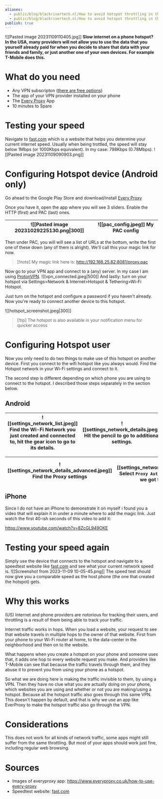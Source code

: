 ```yaml
---
aliases:
  - public/blog/blackrivertech.nl/How to avoid hotspot throttling in the USA
  - public/blog/blackrivertech.nl/How to avoid hotspot throttling in the USA (Android)
publish: true
---
```


![[Pasted image 20231109110405.jpg]]
**Slow internet on a phone hotspot? In the USA, many providers will not allow you to use the data that you yourself already paid for when you decide to share that data with your friends and family, or just another one of your own devices. For example T-Mobile does this.**

# What do you need

- Any VPN subscripton ([there are free options](https://www.youtube.com/watch?v=LCt0BLAkAxA))
- The app of your VPN provider installed on your phone
- The [Every Proxy](https://play.google.com/store/apps/details?id=com.gorillasoftware.everyproxy&hl=en_US&gl=US) App
- 10 minutes to Spare

# Testing your speed

Navigate to [fast.com](https://fast.com) which is a website that helps you determine your current internet speed. Usually when being trottled, the speed will stay below 1Mbps (or 1000Kbps equivalent). In my case: 798Kbps (0.78Mbps).
![[Pasted image 20231109090903.png]]

# Configuring Hotspot device (Android only)

Go ahead to the Google Play Store and download/install [Every Proxy](https://play.google.com/store/apps/details?id=com.gorillasoftware.everyproxy&hl=en_US&gl=US)

Once you have it, open the app where you will see 3 sliders. Enable the HTTP (first) and PAC (last) ones.

| ![[Pasted image 20231029225130.png\|300]] | ![[pac_config.jpeg]] My PAC config |
| ----------------------------------------- | ---------------------------------- |

Then under PAC, you will will see a list of URLs at the bottom, write the first one of these down (any of them is alright). We'll call this your magic link for now.

> [!note] My magic link here is:
> http://192.168.25.82:8081/proxy.pac

Now go to your VPN app and connect to a (any) server. In my case I am using [ProtonVPN](https://protonvpn.com/).
![[vpn_connected.jpeg|500]]
And lastly: turn on your hotspot via Settings>Network & Internet>Hotspot & Tethering>Wi-Fi Hotspot.

Just turn on the hotspot and configure a password if you haven't already. Now you're ready to connect another device to this hotspot.

![[hotspot_screenshot.jpeg|300]]

> [!tip] The hotspot is also available in your notification menu for quicker access

# Configuring Hotspot user

Now you only need to do two things to make use of this hotspot on another device. First you connect to the wifi hotspot like you always would. Find the Hotspot network in your Wi-Fi settings and connect to it.

The second step is different depending on which phone you are using to connect to the hotspot. I described those steps separately in the section below.

## Android

| ![[settings_network_list.jpeg]] Find the Wi-Fi Network you just created and connected to, hit the gear icon to go to its details. | ![[settings_network_details.jpeg]] Hit the pencil to go to additional settings. |
| --------------------------------------------------------------------------------------------------------------------------------- | ------------------------------------------------------------------------------- |

| ![[settings_network_details_advanced.jpeg]] Find the Proxy settings | ![[settings_network_details_advanced_proxy.jpeg]] Select `Proxy Auto-Config` and fill in the magic link we got from the EverProxy app. |
| ------------------------------------------------------------------- | -------------------------------------------------------------------------------------------------------------------------------------- |

## iPhone

Since I do not have an iPhone to demonstrate it on myself i found you a video that will explain it in under a minute where to add the magic link. Just watch the first 40-ish seconds of this video to add it:

https://www.youtube.com/watch?v=8ZcGL949OKE

# Testing your speed again

Simply use the device that connects to the hotspot and navigate to a speedtest website like [fast.com](https://fast.com) and see what your current network speed is.
![[Screenshot from 2023-11-09 10-05-45.png]]
The speed test should now give you a comparable speed as the host phone (the one that created the hotspot) gets.

# Why this works

(US) Internet and phone providers are notorious for tracking their users, and throttling is a result of them being able to track your traffic.

Internet traffic works in hops. When you load a website, your request to see that website travels in multiple hops to the owner of that website. First from your phone to your Wi-Fi router at home, to the data-center in the neighborhood and then on to the website.

What happens when you create a hotspot on your phone and someone uses that, it adds one hop to every website request you make. And providers like T-Mobile can see that because the traffic travels through them, and they abuse it to prevent you from using your phone as a hotspot.

So what we are doing here is making the traffic invisible to them, by using a VPN. Then they have no clue what you are actually doing on your phone, which websites you are using and whether or not you are making/using a hotspot. Because all the hotspot traffic also goes through this same VPN. This doesn't happen by default, and that is why we use an app like EverProxy to make the hotspot traffic also go through the VPN.

# Considerations

This does not work for all kinds of network traffic, some apps might still suffer from the same throttling. But most of your apps should work just fine, including regular web browsing.

# Sources

- Images of everyproxy app: https://www.everyproxy.co.uk/how-to-use-every-proxy
- Speedtest website: [fast.com](https://fast.com)
